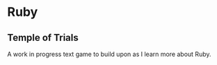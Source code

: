 Ruby
====

Temple of Trials
----------------

A work in progress text game to build upon as I learn more about Ruby.
